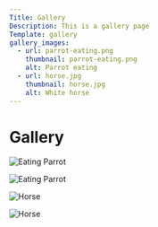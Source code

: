```yaml
---
Title: Gallery
Description: This is a gallery page
Template: gallery
gallery_images:
  - url: parrot-eating.png
    thumbnail: parrot-eating.png
    alt: Parrot eating
  - url: horse.jpg
    thumbnail: horse.jpg
    alt: White horse
---
```


# Gallery


![Eating Parrot](%base_url%/assets/img/imgallery/parrot-eating.png "Parrot Eating")

![Eating Parrot](image/parrot-eating.png "Parrot Eating")

![Horse](%base_url%/assets/img/imgallery/horse.jpg "Horse")

![Horse](image/imgallery/horse.png "Horse")

<!-- ![Yellow Bird](%base_url%/assets/img/imgallery/yellow-bird.jpg "Yellow bird")



![Chrysanthemum Flower](%base_url%/assets/img/imgallery/chrysanthemum.jpg "Chrysanthemum Flower")

![Pexels Ayna](%base_url%/assets/img/imgallery/pexels-ayna.jpg "Pexels Ayna")

![Blue Bird](%base_url%/assets/img/imgallery/blue-bird.jpg "Blue Bird")

![Horses](%base_url%/assets/img/imgallery/horses.jpg "Horses")

![Mountains](%base_url%/assets/img/imgallery/mountains.jpg "Mountains")

![Pine Forest](%base_url%/assets/img/imgallery/pine-forest.jpg "Pine forest")

-->
